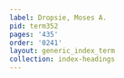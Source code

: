 ```yaml
---
label: Dropsie, Moses A.
pid: term352
pages: '435'
order: '0241'
layout: generic_index_term
collection: index-headings
---
```

